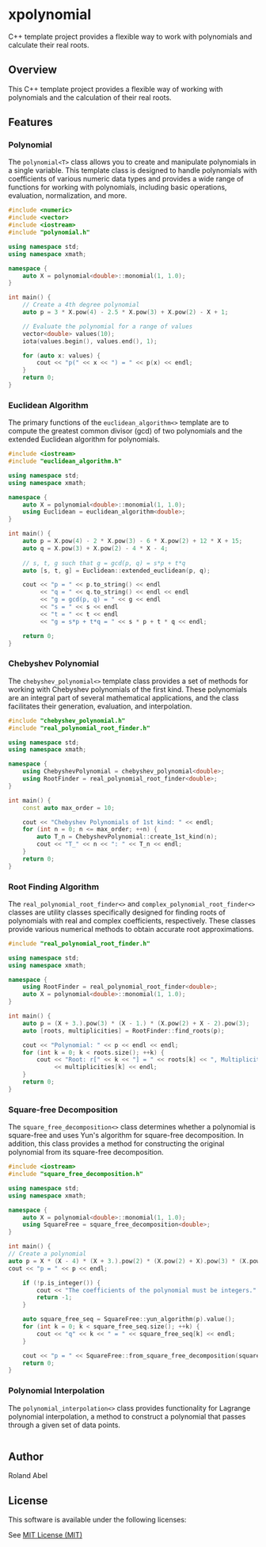 # xpolynomial

C++ template project provides a flexible way to work with polynomials and calculate their real roots.

## Overview

This C++ template project provides a flexible way of working with polynomials and the 
calculation of their real roots.

## Features

### Polynomial

The `polynomial<T>` class allows you to create and manipulate polynomials in a single variable. 
This template class is designed to handle polynomials with coefficients of various numeric 
data types and provides a wide range of functions for working with polynomials, including 
basic operations, evaluation, normalization, and more.

```c++
#include <numeric>
#include <vector>
#include <iostream>
#include "polynomial.h"

using namespace std;
using namespace xmath;

namespace {
    auto X = polynomial<double>::monomial(1, 1.0);
}

int main() {
    // Create a 4th degree polynomial
    auto p = 3 * X.pow(4) - 2.5 * X.pow(3) + X.pow(2) - X + 1;

    // Evaluate the polynomial for a range of values
    vector<double> values(10);
    iota(values.begin(), values.end(), 1);

    for (auto x: values) {
        cout << "p(" << x << ") = " << p(x) << endl;
    }
    return 0;
}
```

### Euclidean Algorithm

The primary functions of the `euclidean_algorithm<>` template are to compute the greatest common divisor (gcd)
of two polynomials and the extended Euclidean algorithm for polynomials.

```c++
#include <iostream>
#include "euclidean_algorithm.h"

using namespace std;
using namespace xmath;

namespace {
    auto X = polynomial<double>::monomial(1, 1.0);
    using Euclidean = euclidean_algorithm<double>;
}

int main() {
    auto p = X.pow(4) - 2 * X.pow(3) - 6 * X.pow(2) + 12 * X + 15;
    auto q = X.pow(3) + X.pow(2) - 4 * X - 4;
    
    // s, t, g such that g = gcd(p, q) = s*p + t*q
    auto [s, t, g] = Euclidean::extended_euclidean(p, q); 

    cout << "p = " << p.to_string() << endl
         << "q = " << q.to_string() << endl << endl
         << "g = gcd(p, q) = " << g << endl
         << "s = " << s << endl
         << "t = " << t << endl
         << "g = s*p + t*q = " << s * p + t * q << endl;

    return 0;
}
```

### Chebyshev Polynomial

The `chebyshev_polynomial<>` template class provides a set of methods for working with Chebyshev polynomials
of the first kind. These polynomials are an integral part of several mathematical applications, and the 
class facilitates their generation, evaluation, and interpolation.

```c++
#include "chebyshev_polynomial.h"
#include "real_polynomial_root_finder.h"

using namespace std;
using namespace xmath;

namespace {
    using ChebyshevPolynomial = chebyshev_polynomial<double>;
    using RootFinder = real_polynomial_root_finder<double>;
}

int main() {
    const auto max_order = 10;

    cout << "Chebyshev Polynomials of 1st kind: " << endl;
    for (int n = 0; n <= max_order; ++n) {
        auto T_n = ChebyshevPolynomial::create_1st_kind(n);
        cout << "T_" << n << ": " << T_n << endl;
    }
    return 0;
}
```

### Root Finding Algorithm

The `real_polynomial_root_finder<>` and `complex_polynomial_root_finder<>` classes are utility classes specifically
designed for finding roots of polynomials with real and complex coefficients, respectively.
These classes provide various numerical methods to obtain accurate root approximations.

```c++
#include "real_polynomial_root_finder.h"

using namespace std;
using namespace xmath;

namespace {
    using RootFinder = real_polynomial_root_finder<double>;
    auto X = polynomial<double>::monomial(1, 1.0);
}

int main() {
    auto p = (X + 3.).pow(3) * (X - 1.) * (X.pow(2) + X - 2).pow(3);
    auto [roots, multiplicities] = RootFinder::find_roots(p);

    cout << "Polynomial: " << p << endl << endl;
    for (int k = 0; k < roots.size(); ++k) {
        cout << "Root: r[" << k << "] = " << roots[k] << ", Multiplicity: "
             << multiplicities[k] << endl;
    }
    return 0;
}
```

### Square-free Decomposition

The `square_free_decomposition<>` class determines whether a polynomial is square-free and uses Yun's algorithm
for square-free decomposition. In addition, this class provides a method for constructing the original polynomial
from its square-free decomposition.

```c++
#include <iostream>
#include "square_free_decomposition.h"

using namespace std;
using namespace xmath;

namespace {
    auto X = polynomial<double>::monomial(1, 1.0);
    using SquareFree = square_free_decomposition<double>;
}

int main() {
// Create a polynomial
auto p = X * (X - 4) * (X + 3.).pow(2) * (X.pow(2) + X).pow(3) * (X.pow(2) + X).pow(4);
cout << "p = " << p << endl;

    if (!p.is_integer()) {
        cout << "The coefficients of the polynomial must be integers." << endl;
        return -1;
    }

    auto square_free_seq = SquareFree::yun_algorithm(p).value();
    for (int k = 0; k < square_free_seq.size(); ++k) {
        cout << "q" << k << " = " << square_free_seq[k] << endl;
    }

    cout << "p = " << SquareFree::from_square_free_decomposition(square_free_seq) << endl << endl;
    return 0;
}
```

### Polynomial Interpolation

The `polynomial_interpolation<>` class provides functionality for Lagrange polynomial interpolation,
a method to construct a polynomial that passes through a given set of data points.

```c++

```

## Author

Roland Abel

## License

This software is available under the following licenses:

See [MIT License (MIT)](LICENSE)
